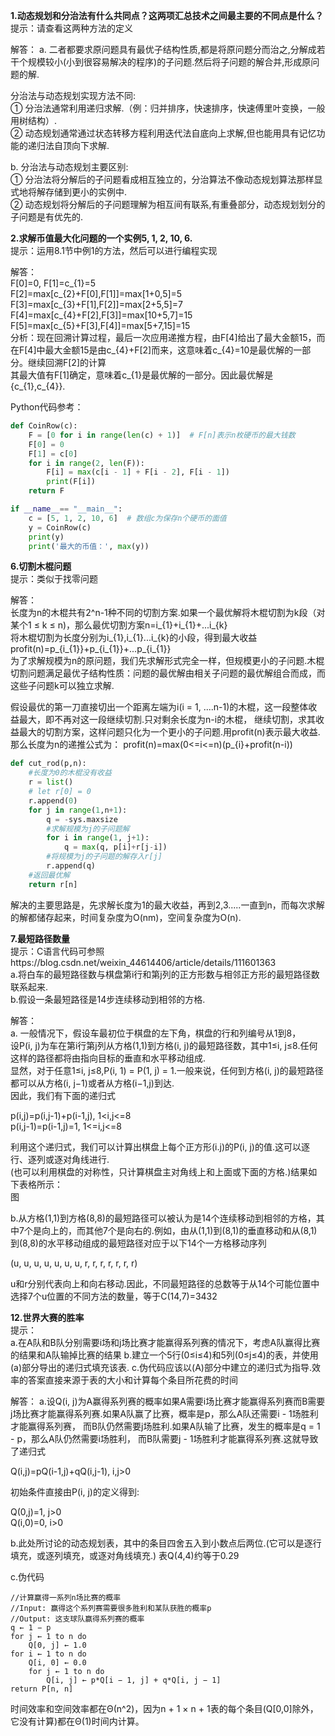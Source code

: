 **1.动态规划和分治法有什么共同点？这两项汇总技术之间最主要的不同点是什么？**  
提示：请查看这两种方法的定义

解答：
a. 二者都要求原问题具有最优子结构性质,都是将原问题分而治之,分解成若干个规模较小(小到很容易解决的程序)的子问题.然后将子问题的解合并,形成原问题的解.

 分治法与动态规划实现方法不同:  
① 分治法通常利用递归求解.（例：归并排序，快速排序，快速傅里叶变换，一般用树结构）.    
② 动态规划通常通过状态转移方程利用迭代法自底向上求解,但也能用具有记忆功能的递归法自顶向下求解.  

b. 分治法与动态规划主要区别:  
① 分治法将分解后的子问题看成相互独立的，分治算法不像动态规划算法那样显式地将解存储到更小的实例中.  
② 动态规划将分解后的子问题理解为相互间有联系,有重叠部分，动态规划划分的子问题是有优先的.  



**2.求解币值最大化问题的一个实例5, 1, 2, 10, 6.**    
提示：运用8.1节中例1的方法，然后可以进行编程实现  

解答：  
F[0]=0, F[1]=c_{1}=5  
F[2]=max[c_{2}+F[0],F[1]]=max[1+0,5]=5  
F[3]=max[c_{3}+F[1],F[2]]=max[2+5,5]=7  
F[4]=max[c_{4}+F[2],F[3]]=max[10+5,7]=15  
F[5]=max[c_{5}+F[3],F[4]]=max[5+7,15]=15  
分析：现在回溯计算过程，最后一次应用递推方程，由F[4]给出了最大金额15，而在F[4]中最大金额15是由c_{4}+F[2]而来，这意味着c_{4}=10是最优解的一部分。继续回溯F[2]的计算  
	  其最大值有F[1]确定，意味着c_{1}是最优解的一部分。因此最优解是{c_{1},c_{4}}.  
	  
Python代码参考：
```python
def CoinRow(c):
    F = [0 for i in range(len(c) + 1)]  # F[n]表示n枚硬币的最大钱数
    F[0] = 0
    F[1] = c[0]
    for i in range(2, len(F)):
        F[i] = max(c[i - 1] + F[i - 2], F[i - 1])
        print(F[i])
    return F

if __name__== "__main__":
    c = [5, 1, 2, 10, 6]  # 数组c为保存n个硬币的面值
    y = CoinRow(c)
    print(y)
    print('最大的币值：', max(y))
```



**6.切割木棍问题**  
提示：类似于找零问题  

解答：  
长度为n的木棍共有2^n-1种不同的切割方案.如果一个最优解将木棍切割为k段（对某个1 ≤ k ≤ n)，那么最优切割方案n=i_{1}+i_{1}+...i_{k}    
将木棍切割为长度分别为i_{1},i_{1}...i_{k}的小段，得到最大收益profit(n)=p_{i_{1}}+p_{i_{1}}+...p_{i_{1}}   
为了求解规模为n的原问题，我们先求解形式完全一样，但规模更小的子问题.木棍切割问题满足最优子结构性质：问题的最优解由相关子问题的最优解组合而成，而这些子问题k可以独立求解.

假设最优的第一刀直接切出一个距离左端为i(i = 1, ....n-1)的木棍，这一段整体收益最大，即不再对这一段继续切割.只对剩余长度为n-i的木棍，
继续切割，求其收益最大的切割方案，这样问题只化为一个更小的子问题.用profit(n)表示最大收益.那么长度为n的递推公式为：
profit(n)=max(0<=i<=n)(p_{i}+profit(n-i))

```python
def cut_rod(p,n):
	#长度为0的木棍没有收益
	r = list()
	# let r[0] = 0
	r.append(0)
	for j in range(1,n+1):
		q = -sys.maxsize
		#求解规模为j的子问题解
		for i in range(1, j+1):
			q = max(q, p[i]+r[j-i])
		#将规模为j的子问题的解存入r[j]
		r.append(q)
	#返回最优解
	return r[n]
```
解决的主要思路是，先求解长度为1的最大收益，再到2,3.....一直到n，而每次求解的解都储存起来，时间复杂度为O(nm)，空间复杂度为O(n).



**7.最短路径数量**  
提示：C语言代码可参照https://blog.csdn.net/weixin_44614406/article/details/111601363  
a.将白车的最短路径数与棋盘第i行和第j列的正方形数与相邻正方形的最短路径数联系起来.  
b.假设一条最短路径是14步连续移动到相邻的方格.  

解答：  
a. 一般情况下，假设车最初位于棋盘的左下角，棋盘的行和列编号从1到8，  
设P(i, j)为车在第i行第j列从方格(1,1)到方格(i, j)的最短路径数，其中1≤i, j≤8.任何这样的路径都将由指向目标的垂直和水平移动组成.  
显然，对于任意1≤i, j≤8,P(i, 1) = P(1, j) = 1.一般来说，任何到方格(i, j)的最短路径都可以从方格(i, j−1)或者从方格(i−1,j)到达.  
因此，我们有下面的递归式  

p(i,j)=p(i,j-1)+p(i-1,j), 1<i,j<=8  
p(i,j-1)=p(i-1,j)=1,  1<=i,j<=8   

利用这个递归式，我们可以计算出棋盘上每个正方形(i.j)的P(i, j)的值.这可以逐行、逐列或逐对角线进行.  
(也可以利用棋盘的对称性，只计算棋盘主对角线上和上面或下面的方格.)结果如下表格所示：  
图


b.从方格(1,1)到方格(8,8)的最短路径可以被认为是14个连续移动到相邻的方格，其中7个是向上的，而其他7个是向右的.例如，由从(1,1)到(8,1)的垂直移动和从(8,1)到(8,8)的水平移动组成的最短路径对应于以下14个一方格移动序列

(u, u, u, u, u, u, u, r, r, r, r, r, r, r)  

u和r分别代表向上和向右移动.因此，不同最短路径的总数等于从14个可能位置中选择7个u位置的不同方法的数量，等于C(14,7)=3432  






**12.世界大赛的胜率**   
提示：  
a.在A队和B队分别需要i场和j场比赛才能赢得系列赛的情况下，考虑A队赢得比赛的结果和A队输掉比赛的结果
b.建立一个5行(0≤i≤4)和5列(0≤j≤4)的表，并使用(a)部分导出的递归式填充该表.
c.伪代码应该以(A)部分中建立的递归式为指导.效率的答案直接来源于表的大小和计算每个条目所花费的时间


解答：
a.设Q(i, j)为A赢得系列赛的概率如果A需要i场比赛才能赢得系列赛而B需要j场比赛才能赢得系列赛.如果A队赢了比赛，概率是p，那么A队还需要i - 1场胜利才能赢得系列赛，
而B队仍然需要j场胜利.如果A队输了比赛，发生的概率是q = 1 - p，那么A队仍然需要i场胜利，
而B队需要j - 1场胜利才能赢得系列赛.这就导致了递归式

Q(i,j)=pQ(i-1,j)+qQ(i,j-1), i,j>0

初始条件直接由P(i, j)的定义得到:

Q(0,j)=1, j>0  
Q(i,0)=0, i>0  

b.此处所讨论的动态规划表，其中的条目四舍五入到小数点后两位.(它可以是逐行填充，或逐列填充，或逐对角线填充.)
表Q(4,4)约等于0.29

c.伪代码
```
//计算赢得一系列n场比赛的概率
//Input: 赢得这个系列赛需要很多胜利和某队获胜的概率p
//Output: 这支球队赢得系列赛的概率
q ← 1 − p
for j ← 1 to n do
	Q[0, j] ← 1.0
for i ← 1 to n do
	Q[i, 0] ← 0.0
	for j ← 1 to n do
		Q[i, j] ← p*Q[i − 1, j] + q*Q[i, j − 1]
return P[n, n]
```

时间效率和空间效率都在Θ(n^2)，因为n + 1 × n + 1表的每个条目(Q[0,0]除外，它没有计算)都在Θ(1)时间内计算。
